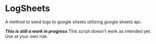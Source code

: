 # LogSheets
A method to send logs to google sheets utilizing google sheets api.

***This is still a work in progress***
This script doesn't work as intended yet. Use at your own risk.
